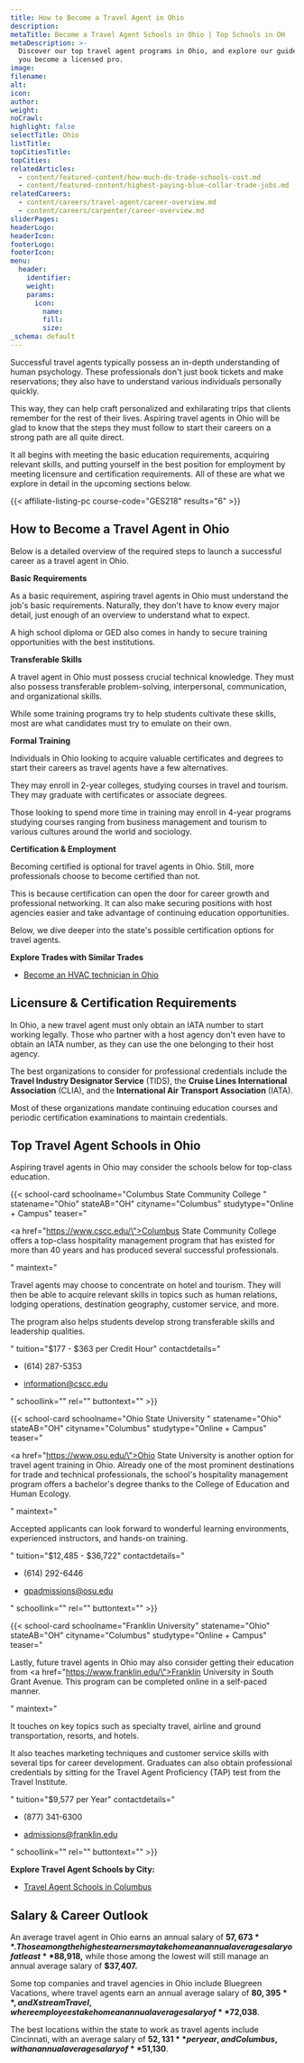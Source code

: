 ```yaml
---
title: How to Become a Travel Agent in Ohio
description:
metaTitle: Become a Travel Agent Schools in Ohio | Top Schools in OH
metaDescription: >-
  Discover our top travel agent programs in Ohio, and explore our guide to help
  you become a licensed pro.
image:
filename:
alt:
icon:
author:
weight:
noCrawl:
highlight: false
selectTitle: Ohio
listTitle:
topCitiesTitle:
topCities:
relatedArticles:
  - content/featured-content/how-much-do-trade-schools-cost.md
  - content/featured-content/highest-paying-blue-collar-trade-jobs.md
relatedCareers:
  - content/careers/travel-agent/career-overview.md
  - content/careers/carpenter/career-overview.md
sliderPages:
headerLogo:
headerIcon:
footerLogo:
footerIcon:
menu:
  header:
    identifier:
    weight:
    params:
      icon:
        name:
        fill:
        size:
_schema: default
---
```

Successful travel agents typically possess an in-depth understanding of human psychology. These professionals don't just book tickets and make reservations; they also have to understand various individuals personally quickly.

This way, they can help craft personalized and exhilarating trips that clients remember for the rest of their lives. Aspiring travel agents in Ohio will be glad to know that the steps they must follow to start their careers on a strong path are all quite direct.

It all begins with meeting the basic education requirements, acquiring relevant skills, and putting yourself in the best position for employment by meeting licensure and certification requirements. All of these are what we explore in detail in the upcoming sections below.

{{< affiliate-listing-pc course-code="GES218" results="6" >}}

## **How to Become a Travel Agent in Ohio**

Below is a detailed overview of the required steps to launch a successful career as a travel agent in Ohio.

**Basic Requirements**

As a basic requirement, aspiring travel agents in Ohio must understand the job's basic requirements. Naturally, they don't have to know every major detail, just enough of an overview to understand what to expect.

A high school diploma or GED also comes in handy to secure training opportunities with the best institutions.

**Transferable Skills**

A travel agent in Ohio must possess crucial technical knowledge. They must also possess transferable problem-solving, interpersonal, communication, and organizational skills.

While some training programs try to help students cultivate these skills, most are what candidates must try to emulate on their own.

**Formal Training**

Individuals in Ohio looking to acquire valuable certificates and degrees to start their careers as travel agents have a few alternatives.

They may enroll in 2-year colleges, studying courses in travel and tourism. They may graduate with certificates or associate degrees.

Those looking to spend more time in training may enroll in 4-year programs studying courses ranging from business management and tourism to various cultures around the world and sociology.

**Certification & Employment**

Becoming certified is optional for travel agents in Ohio. Still, more professionals choose to become certified than not.

This is because certification can open the door for career growth and professional networking. It can also make securing positions with host agencies easier and take advantage of continuing education opportunities.

Below, we dive deeper into the state's possible certification options for travel agents.

**Explore Trades with Similar Trades**

* [Become an HVAC technician in Ohio](https://toptradeschools.com/near-you/hvac/ohio/)

## **Licensure & Certification Requirements**

In Ohio, a new travel agent must only obtain an IATA number to start working legally. Those who partner with a host agency don't even have to obtain an IATA number, as they can use the one belonging to their host agency.

The best organizations to consider for professional credentials include the **Travel Industry Designator Service** (TIDS), the **Cruise Lines International Association** (CLIA), and the **International Air Transport Association** (IATA).

Most of these organizations mandate continuing education courses and periodic certification examinations to maintain credentials.

## **Top Travel Agent Schools in Ohio**

Aspiring travel agents in Ohio may consider the schools below for top-class education.

{{< school-card schoolname="Columbus State Community College " statename="Ohio" stateAB="OH" cityname="Columbus" studytype="Online + Campus" teaser="<p><a href=\"https://www.cscc.edu/\">Columbus State Community College</a> offers a top-class hospitality management program that has existed for more than 40 years and has produced several successful professionals.</p>" maintext="<p>Travel agents may choose to concentrate on hotel and tourism. They will then be able to acquire relevant skills in topics such as human relations, lodging operations, destination geography, customer service, and more.</p><p>The program also helps students develop strong transferable skills and leadership qualities.</p>" tuition="$177 - $363 per Credit Hour" contactdetails="<ul><li><p>(614) 287-5353</p></li><li><p>information@cscc.edu</p></li></ul>" schoollink="" rel="" buttontext="" >}}

{{< school-card schoolname="Ohio State University " statename="Ohio" stateAB="OH" cityname="Columbus" studytype="Online + Campus" teaser="<p><a href=\"https://www.osu.edu/\">Ohio State University</a> is another option for travel agent training in Ohio. Already one of the most prominent destinations for trade and technical professionals, the school's hospitality management program offers a bachelor's degree thanks to the College of Education and Human Ecology.</p>" maintext="<p>Accepted applicants can look forward to wonderful learning environments, experienced instructors, and hands-on training.</p>" tuition="$12,485 - $36,722" contactdetails="<ul><li><p>(614) 292-6446</p></li><li><p>gpadmissions@osu.edu</p></li></ul>" schoollink="" rel="" buttontext="" >}}

{{< school-card schoolname="Franklin University" statename="Ohio" stateAB="OH" cityname="Columbus" studytype="Online + Campus" teaser="<p>Lastly, future travel agents in Ohio may also consider getting their education from <a href=\"https://www.franklin.edu/\">Franklin University</a> in South Grant Avenue. This program can be completed online in a self-paced manner.</p>" maintext="<p>It touches on key topics such as specialty travel, airline and ground transportation, resorts, and hotels.</p><p>It also teaches marketing techniques and customer service skills with several tips for career development. Graduates can also obtain professional credentials by sitting for the Travel Agent Proficiency (TAP) test from the Travel Institute.</p>" tuition="$9,577 per Year" contactdetails="<ul><li><p>(877) 341-6300</p></li><li><p>admissions@franklin.edu</p></li></ul>" schoollink="" rel="" buttontext="" >}}

**Explore Travel Agent Schools by City:**

* [Travel Agent Schools in Columbus](https://toptradeschools.com/near-you/travel-agent/ohio/columbus/)

## **Salary & Career Outlook**

An average travel agent in Ohio earns an annual salary of **$57,673**. Those among the highest earners may take home an annual average salary of at least **$88,918,** while those among the lowest will still manage an annual average salary of **$37,407.**

Some top companies and travel agencies in Ohio include Bluegreen Vacations, where travel agents earn an annual average salary of **$80,395**, and Xstream Travel, where employees take home an annual average salary of **$72,038**.

The best locations within the state to work as travel agents include Cincinnati, with an average salary of **$52,131** per year, and Columbus, with an annual average salary of **$51,130**.
